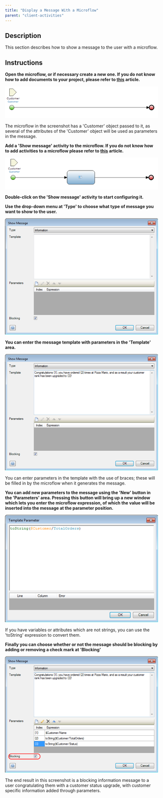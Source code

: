 ```yaml
---
title: "Display a Message With a Microflow"
parent: "client-activities"
---
```

## Description

This section describes how to show a message to the user with a microflow.

## Instructions

 **Open the microflow, or if necessary create a new one. If you do not know how to add documents to your project, please refer to [this](add-documents-to-a-module) article.**

![](attachments/2621597/2752891.png)

The microflow in the screenshot has a 'Customer' object passed to it, as several of the attributes of the 'Customer' object will be used as parameters in the message.

 **Add a 'Show message' activity to the microflow. If you do not know how to add activities to a microflow please refer to [this](add-an-activity-to-a-microflow) article.**

![](attachments/2621597/2752892.png)

 **Double-click on the 'Show message' activity to start configuring it.**

 **Use the drop-down menu at 'Type' to choose what type of message you want to show to the user.**

![](attachments/2621597/2752893.png)

 **You can enter the message template with parameters in the 'Template' area.**

![](attachments/2621597/2752890.png)

You can enter parameters in the template with the use of braces; these will be filled in by the microflow when it generates the message.

 **You can add new parameters to the message using the 'New' button in the 'Parameters' area. Pressing this button will bring up a new window which lets you enter the microflow expression, of which the value will be inserted into the message at the parameter position.**

![](attachments/2621597/2752889.png)

If you have variables or attributes which are not strings, you can use the 'toString' expression to convert them.

 **Finally you can choose whether or not the message should be blocking by adding or removing a check mark at 'Blocking'**

![](attachments/2621597/2752894.png)

The end result in this screenshot is a blocking information message to a user congratulating them with a customer status upgrade, with customer specific information added through parameters.
